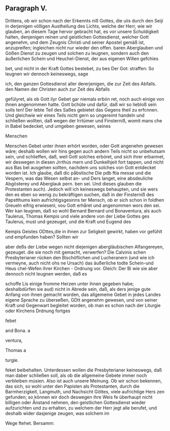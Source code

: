 

<!-- Seite 486 -->
Paragraph  V.
-------------

Drittens, ob wir schon nach der Erkennts niß Gottes, die uiis durch den Seiji in derjenigen völligen Austheilung des Lichts, welche der Herr, wie wir glauben, an diesem Tage hervor gebracht hat, es vor unsere Schuldigkeit halten, denjenigen reinen und geistlichen Gottesdienst, welcher Gott angenehm, und dem Zeugnis Christi und seiner Apostel gemäß ist, anzupreifen; ingleichen nicht nur wieder den offen. baren Aberglauben und Góßen Dienst zu zeugen und solchen zu leugnen, sondern auch den äußerlichen Schein und Heuchel-Dienst, der aus eigenen Willen gefchies

bet, und nicht in der Kraft Gottes bestebet, zu bes Der Got: straffen: So leugnen wir dennoch keineswegs, sage

ich, den ganzen Gottesdienst aller dererjenigen, die zur Zeit des Abfalls. den Namen der Christen auch zur Zeit des Abfalls

gefülyret, als ob Gott ilyr Gebet gar niemals erbón ret, noch auch einige von ihnen angenommen hatte. Gott bchüte und dafür, daß wir so liebloß sein solls ten! Der lebte Teil des Saßes gebietet das Gegens theil zu erfcnnen. Und gleichwie wir eines Teils nicht gern so ungereimt handeln und schließen wollten, daß wegen der Irrtümer und Finsterniß, womit mans che in Babel bedecket, und umgeben gewesen, seines

Menschen
<!-- Seite 487 -->
Menschen Gebet unter ihnen erhört worden, oder Gott angenehm gewesen wäre; deshalb wollen wir hins gegen auch andern Teils nicht so unbehutsam sein, und schlieffen, daß, weil Gott solches erbóret, und sich ihrer erbarmet, wir deswegen in diesen Jrrthús mern und Dunkelhjeit fort tappen, und nicht aus Bas bel ausgehen sollten, nachdem uns solches von Gott entdecket worden ist. Ich glaube, daß dic påbstische Die pdb ftia messe und die Vespern, was das Wesen selbst an- und Ders langet, eine absdeuliche Abgösterey und Aberglauk pern. ben sei. Und dieses glauben die Protestanten auch). Jedoch will ich keineswegs behaupten, und sie wers den es eben so wenig zu bekräftigen suchen, daß in der Finsterniß des Papstthums kein aufrichtigsgesinns ter Mensch, ob er sich schon in foldhen Greueln eifrig erwieseni, vou Gott erhåret und angenommen wors den sei. Wer kan leugnen, daß so wohl Bernard Bernard und Bonaventura, als auch Taulerus, Thomas Kempis und viele andere von der Liebe Gottes ges Taulerus, must und gezeuget, und die Kraft und Eugend des

Kempis Geistes ODttes,die in ihnen zur Seligkeit gewirkt, haben vor gefühlt und empfunden haben? Sollten wir

aber deßs der Liebe wegen nicht diejenigen abergläubischen Alfangereyen, gezeuget. die sie noch mit gemacht, verwerfen? Die Calvinis schen Presbyterianer rücken den Bischöflichen und Lucheranern (und wie ich vermeyne, auch nicht ohs ne Ursach) das äußerliche todte Schein-und Heus chel-Wefen ihrer Kirchen - Ordnung vor. Gleich: Der Bi wie sie aber dennoch nicht leugnen werden, daß es

schoffe Lis einige fromme Herzen unter ihnen gegeben habe; deshalbdürfen sie aud) nicht in Abrede sein, daß, als ders jenige gute Anfang von ihnen gemacht worden, das allgemeine Gebet in jedes Landes eigene Sprache zu überseßen, GDtt angenehm gewesen, und von seiner Kraft und Gegenwart begleitet worden, ob man es schon nach der Liturgie oder Kirchens Drdnung fortges

febet

and Bona. a

ventura,

Thomas a

turgie.
<!-- Seite 488 -->
feket beibehalten. Unterdessen wollen die Presbyterianer keineswegs, daß man daber schließen soll, als ob die allgemeine Gebete immer noch verbleiben músien. Also ist auch unsere Meinung. Ob wir schon bekennen, das sich, so wohl unter den Papisten als Protestanten, durch die Barmherzigkeit, Langmuth, und Nachsicht Göttes, viele aufrichtige Hers zen gefunden; so können wir doch deswegen ihre Weis fe überhaupt nicht billigen oder Ånstand nehmen, den geistlichen Gottesdienst wieder aufzurichten und zu erhalten, zu welchem der Herr jegt alle berufet, und deshalb wider dasjenige zeugen, was solchem im

Wege ftehet. Bersamm:
